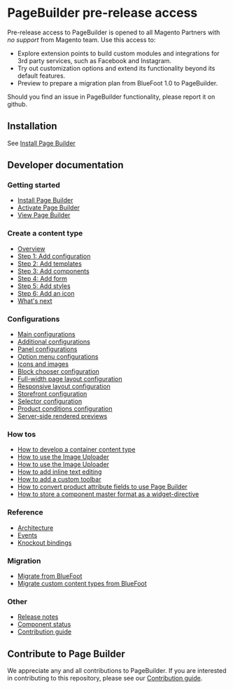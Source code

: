 # PageBuilder pre-release access

Pre-release access to PageBuilder is opened to all Magento Partners with *no support* from Magento team.
Use this access to:

- Explore extension points to build custom modules and integrations for 3rd party services, such as Facebook and Instagram.
- Try out customization options and extend its functionality beyond its default features.
- Preview to prepare a migration plan from BlueFoot 1.0 to PageBuilder.

Should you find an issue in PageBuilder functionality, please report it on github.

## Installation

See [Install Page Builder](install-pagebuilder.md)

<!-- {% comment %} -->

## Developer documentation

### Getting started

* [Install Page Builder](install-pagebuilder.md)
* [Activate Page Builder](activate-pagebuilder.md)
* [View Page Builder](view-pagebuilder.md)

### Create a content type

* [Overview](../create-basic-content-type/overview.md)
* [Step 1: Add configuration](../create-basic-content-type/step-1-add-configuration.md)
* [Step 2: Add templates](../create-basic-content-type/step-2-add-templates.md)
* [Step 3: Add components](../create-basic-content-type/step-3-add-components.md)
* [Step 4: Add form](../create-basic-content-type/step-4-add-form.md)
* [Step 5: Add styles](../create-basic-content-type/step-5-add-styles.md)
* [Step 6: Add an icon](../create-basic-content-type/step-6-add-icon.md)
* [What's next](../create-basic-content-type/whats-next.md)

### Configurations

* [Main configurations](../configurations/content-type-configuration.md)
* [Additional configurations](../configurations/additional-configurations.md)
* [Panel configurations](../configurations/panel-configurations.md)
* [Option menu configurations](../configurations/option-menu-configurations.md)
* [Icons and images](../configurations/icons-and-images.md)
* [Block chooser configuration](../configurations/block-chooser-configuration.md)
* [Full-width page layout configuration](../configurations/full-width-page-layout-configuration.md)
* [Responsive layout configuration](../configurations/responsive-layout-configuration.md)
* [Storefront configuration](../configurations/storefront-configuration.md)
* [Selector configuration](../configurations/selector-configuration.md)
* [Product conditions configuration](../configurations/product-conditions-configuration.md)
* [Server-side rendered previews](../configurations/server-side-rendered-previews.md)

### How tos

* [How to develop a container content type](../how-to/how-to-develop-container-content-type.md)
* [How to use the Image Uploader](../how-to/how-to-use-image-uploader.md)
* [How to use the Image Uploader](../how-to/how-to-use-image-uploader.md)
* [How to add inline text editing](../how-to/how-to-add-inline-text-editing.md)
* [How to add a custom toolbar](../how-to/how-to-add-custom-toolbar.md)
* [How to convert product attribute fields to use Page Builder](../how-to/how-to-convert-product-attributes-to-use-pagebuilder.md)
* [How to store a component master format as a widget-directive](../how-to/how-to-store-master-format-as-widget-directive.md)

### Reference

* [Architecture](../reference/architecture.md)
* [Events](../reference/events.md)
* [Knockout bindings](../reference/knockout-bindings.md)

### Migration

* [Migrate from BlueFoot](../migration/migrate-from-bluefoot.md)
* [Migrate custom content types from BlueFoot](../migration/migrate-custom-content-types-from-bluefoot.md)

### Other

* [Release notes](../release-notes.md)
* [Component status](../comp-status2.md)
* [Contribution guide](../../CONTRIBUTING.md)

<!-- {% endcomment %} -->

## Contribute to Page Builder

We appreciate any and all contributions to PageBuilder. If you are interested in contributing to this repository, please see our [Contribution guide](https://github.com/magento/magento2-page-builder/CONTRIBUTING.md).

